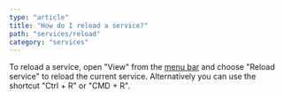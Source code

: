 ```yaml
---
type: "article"
title: "How do I reload a service?"
path: "services/reload"
category: "services"
---
```

To reload a service, open "View" from the [menu bar](/general/menubar) and choose "Reload service" to reload the current service. Alternatively you can use the shortcut "Ctrl + R" or "CMD + R".